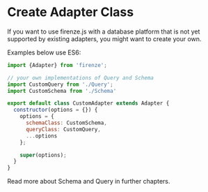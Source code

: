 # Create Adapter Class

If you want to use firenze.js with a database platform that is not yet supported by existing adapters, you might want to create your own.

Examples below use ES6:

```js
import {Adapter} from 'firenze';

// your own implementations of Query and Schema
import CustomQuery from './Query';
import CustomSchema from './Schema'

export default class CustomAdapter extends Adapter {
  constructor(options = {}) {
    options = {
      schemaClass: CustomSchema,
      queryClass: CustomQuery,
      ...options
    };

    super(options);
  }
}
```

Read more about Schema and Query in further chapters.
